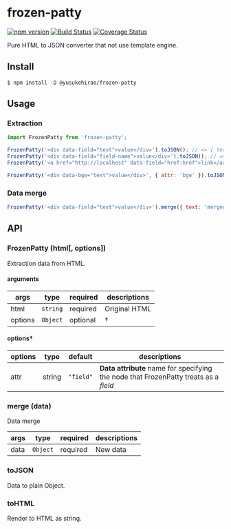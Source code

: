 # frozen-patty

[![npm version](https://badge.fury.io/js/%40yusukehirao%2Ffrozen-patty.svg)](https://badge.fury.io/js/%40yusukehirao%2Ffrozen-patty) [![Build Status](https://travis-ci.org/YusukeHirao/frozen-patty.svg?branch=master)](https://travis-ci.org/YusukeHirao/frozen-patty) [![Coverage Status](https://coveralls.io/repos/github/YusukeHirao/frozen-patty/badge.svg?branch=master)](https://coveralls.io/github/YusukeHirao/frozen-patty?branch=master)

Pure HTML to JSON converter that not use template engine.

## Install

```
$ npm install -D @yusukehirao/frozen-patty
```

## Usage

### Extraction

```js
import FrozenPatty from 'frozen-patty';

FrozenPatty('<div data-field="text">value</div>').toJSON(); // => { text: 'value' }
FrozenPatty('<div data-field="field-name">value</div>').toJSON(); // => { 'field-name': 'value' }
FrozenPatty('<a href="http://localhost" data-field="href:href">link</a>').toJSON(); // => { 'href': 'http://localhost' }

FrozenPatty('<div data-bge="text">value</div>', { attr: 'bge' }).toJSON(); // => { text: 'value' }
```

### Data merge

```js
FrozenPatty('<div data-field="text">value</div>').merge({ text: 'merged' }).toHTML() // => "<div data-field="text">merged</div>";
```


## API

### FrozenPatty (html[, options])

Extraction data from HTML.

#### arguments

args|type|required|descriptions
---|---|---|---
html|`string`|required|Original HTML
options|`Object`|optional|†

#### options†

options|type|default|descriptions
---|---|---|---
attr|string|`"field"`|**Data attribute** name for specifying the node that FrozenPatty treats as a _field_

### merge (data)

Data merge

args|type|required|descriptions
---|---|---|---
data|`Object`|required|New data

### toJSON

Data to plain Object.

### toHTML

Render to HTML as string.
